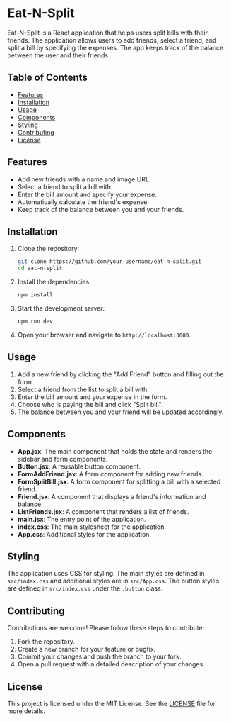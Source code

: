# Eat-N-Split

Eat-N-Split is a React application that helps users split bills with their friends. The application allows users to add friends, select a friend, and split a bill by specifying the expenses. The app keeps track of the balance between the user and their friends.

## Table of Contents

- [Features](#features)
- [Installation](#installation)
- [Usage](#usage)
- [Components](#components)
- [Styling](#styling)
- [Contributing](#contributing)
- [License](#license)

## Features

- Add new friends with a name and image URL.
- Select a friend to split a bill with.
- Enter the bill amount and specify your expense.
- Automatically calculate the friend's expense.
- Keep track of the balance between you and your friends.

## Installation

1. Clone the repository:

   ```sh
   git clone https://github.com/your-username/eat-n-split.git
   cd eat-n-split
   ```

2. Install the dependencies:

   ```sh
   npm install
   ```

3. Start the development server:

   ```sh
   npm run dev
   ```

4. Open your browser and navigate to `http://localhost:3000`.

## Usage

1. Add a new friend by clicking the "Add Friend" button and filling out the form.
2. Select a friend from the list to split a bill with.
3. Enter the bill amount and your expense in the form.
4. Choose who is paying the bill and click "Split bill".
5. The balance between you and your friend will be updated accordingly.

## Components

- **App.jsx**: The main component that holds the state and renders the sidebar and form components.
- **Button.jsx**: A reusable button component.
- **FormAddFriend.jsx**: A form component for adding new friends.
- **FormSplitBill.jsx**: A form component for splitting a bill with a selected friend.
- **Friend.jsx**: A component that displays a friend's information and balance.
- **ListFriends.jsx**: A component that renders a list of friends.
- **main.jsx**: The entry point of the application.
- **index.css**: The main stylesheet for the application.
- **App.css**: Additional styles for the application.

## Styling

The application uses CSS for styling. The main styles are defined in `src/index.css` and additional styles are in `src/App.css`. The button styles are defined in `src/index.css` under the `.button` class.

## Contributing

Contributions are welcome! Please follow these steps to contribute:

1. Fork the repository.
2. Create a new branch for your feature or bugfix.
3. Commit your changes and push the branch to your fork.
4. Open a pull request with a detailed description of your changes.

## License

This project is licensed under the MIT License. See the [LICENSE](LICENSE) file for more details.
